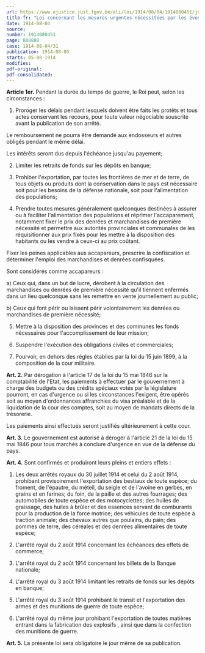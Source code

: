 ```yaml
---
url: https://www.ejustice.just.fgov.be/eli/loi/1914/08/04/1914080451/justel
title-fr: "Loi concernant les mesures urgentes nécessitées par les éventualités de guerre."
date: 1914-08-04
source:
number: 1914080451
page: 888888
case: 1914-08-04/31
publication: 1914-08-05
starts: 05-08-1914
modifies:
pdf-original:
pdf-consolidated:
---
```


**Article 1er.** Pendant la durée du temps de guerre, le Roi peut, selon les circonstances :

1. Proroger les délais pendant lesquels doivent être faits les protêts et tous actes conservant les recours, pour toute valeur négociable souscrite avant la publication de son arrêté.

Le remboursement ne pourra être demandé aux endosseurs et autres obligés pendant le même délai.

Les intérêts seront dus depuis l'échéance jusqu'au payement;

2. Limiter les retraits de fonds sur les dépôts en banque;

3. Prohiber l'exportation, par toutes les frontières de mer et de terre, de tous objets ou produits dont la conservation dans le pays est nécessaire soit pour les besoins de la défense nationale, soit pour l'alimentation des populations;

4. Prendre toutes mesures généralement quelconques destinées à assurer ou à faciliter l'alimentation des populations et réprimer l'accaparement, notamment fixer le prix des denrées et marchandises de première nécessité et permettre aux autorités provinciales et communales de les réquisitionner aux prix fixés pour les mettre à la disposition des habitants ou les vendre à ceux-ci au prix coûtant.

Fixer les peines applicables aux accapareurs, prescrire la confiscation et déterminer l'emploi des marchandises et denrées confisquées.

Sont considérés comme accapareurs :

   a) Ceux qui, dans un but de lucre, dérobent à la circulation des marchandises ou denrées de première nécessité qu'il tiennent enfermés dans un lieu quelconque sans les remettre en vente journellement au public;

   b) Ceux qui font périr ou laissent périr volontairement les denrées ou marchandises de première nécessité;

5. Mettre à la disposition des provinces et des communes les fonds nécessaires pour l'accomplissement de leur mission;

6. Suspendre l'exécution des obligations civiles et commerciales;

7. Pourvoir, en dehors des règles établies par la loi du 15 juin 1899, à la composition de la cour militaire.

**Art. 2.** Par dérogation à l'article 17 de la loi du 15 mai 1846 sur la comptabilité de l'Etat, les paiements à effectuer par le gouvernement à charge des budgets ou des crédits spéciaux votés par la législature pourront, en cas d'urgence ou si les circonstances l'exigent, être opérés soit au moyen d'ordonnances affranchies du visa préalable et de la liquidation de la cour des comptes, soit au moyen de mandats directs de la trésorerie.

Les paiements ainsi effectués seront justifiés ultérieurement à cette cour.

**Art. 3.** Le gouvernement est autorisé à déroger à l'article 21 de la loi du 15 mai 1846 pour tous marchés à conclure d'urgence en vue de la défense du pays.

**Art. 4.** Sont confirmés et produiront leurs pleins et entiers effets :

1. Les deux arrêtés royaux du 30 juillet 1914 et celui du 2 août 1914, prohibant provisoirement l'exportation des bestiaux de toute espèce; du froment, de l'épautre, du méteil, du seigle et de l'avoine en gerbes, en grains et en farines; du foin, de la paille et des autres fourrages; des automobiles de toute espèce et des motocyclettes; des huiles de graissage, des huiles à brûler et des essences servant de comburants pour la production de la force motrice; des véhicules de toute espèce à traction animale; des chevaux autres que poulains, du pain; des pommes de terre, des céréales et des denrées alimentaires de toute espèce;

2. L'arrêté royal du 2 août 1914 concernant les échéances des effets de commerce;

3. L'arrêté royal du 2 août 1914 concernant les billets de la Banque nationale;

4. L'arrêté royal du 3 août 1914 limitant les retraits de fonds sur les dépôts en banque;

5. L'arrêté royal du 3 août 1914 prohibant le transit et l'exportation des armes et des munitions de guerre de toute espèce;

6. L'arrêté royal du même jour prohibant l'exportation de toutes matières entrant dans la fabrication des explosifs , ainsi que dans la confection des munitions de guerre.

**Art. 5.** La présente loi sera obligatoire le jour même de sa publication.
